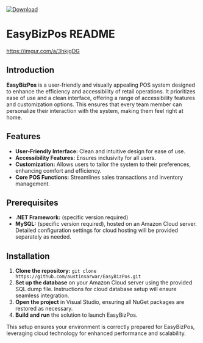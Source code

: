 [![Download](https://github.com/austinsarwar/EasyBizPos/raw/main/images/your-image-name.png)](https://github.com/austinsarwar/EasyBizPos/releases/tag/v1.0.0)


# EasyBizPos README
https://imgur.com/a/3hkjgDG
## Introduction


**EasyBizPos** is a user-friendly and visually appealing POS system designed to enhance the efficiency and accessibility of retail operations. It prioritizes ease of use and a clean interface, offering a range of accessibility features and customization options. This ensures that every team member can personalize their interaction with the system, making them feel right at home.

## Features

- **User-Friendly Interface:** Clean and intuitive design for ease of use.
- **Accessibility Features:** Ensures inclusivity for all users.
- **Customization:** Allows users to tailor the system to their preferences, enhancing comfort and efficiency.
- **Core POS Functions:** Streamlines sales transactions and inventory management.

## Prerequisites

- **.NET Framework:** (specific version required)
- **MySQL:** (specific version required), hosted on an Amazon Cloud server. Detailed configuration settings for cloud hosting will be provided separately as needed.

## Installation

1. **Clone the repository:** `git clone https://github.com/austinsarwar/EasyBizPos.git`
2. **Set up the database** on your Amazon Cloud server using the provided SQL dump file. Instructions for cloud database setup will ensure seamless integration.
3. **Open the project** in Visual Studio, ensuring all NuGet packages are restored as necessary.
4. **Build and run** the solution to launch EasyBizPos.

This setup ensures your environment is correctly prepared for EasyBizPos, leveraging cloud technology for enhanced performance and scalability.

